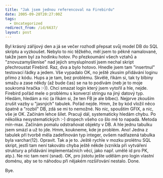 ```yaml
---
title: "Jak jsem jednou referencoval na Firebirdu"
date: 2005-09-28T20:27:00Z
tags:
  - Uncategorized
redirect_from: /id/6637/
layout: post
---
```

Byl krásný zářijový den a já se večer rozhodl přepsat svůj model DB do SQL skriptu a vyzkoušet. Nebylo to nic těžkého, měl jsem to pěkně namalované, takže jsem byl za hodinku hotov. Po přezkoumání všech vztahů a "znovuzamyšleníse" nad jejich smysluplností jsem nechal skript přechroustat Firebird. Raz, dva a bylo hotovo. Hnedle jsem tam "insertnul" testovací řádky a jedem. Vše vypadalo OK, no ještě zkusím přidávání loginu přímo z kódu. Hups a je tam, bez problému. Skvělé, říkám si, tak ty blbiny smažu a zase někdy (až bude čas) se na to podívám (neb je to moje soukromá hračka :-)). Chci smazat login který jsem vytořil a hle, nejde. Firebird pořád mele o problému s konverzí stringu na jiný datový typ. Hledám, hledám a nic (a říkám si, že ten FB je ale blbec). Nejprve zkouším zrušit vazby u "jasných" tabulek. Pořád nejde. Hmm, že by kód vložil něco špatně a "rozbil" DB, zdá se mi to nemožné. No nic, spouštím GFIX, a nic, vše je OK. Začínám lehce šílet. Pracuji dál, systematicky hledám chybu. Po několika nesystematických :-) dropech všeho co šlo mě to napadá. Metoda min-max. Začínám pomalu odstraňovat objekty v DB. A hle jednu tabulku jsem smázl a už to jde. Hmm, koukneme, kde je problém. Ano! Jedna z tabulek při tvorbě měla zadefinován typ integer, ovšem nadřazená tabulka byla varchar(12). Opravit. Tak a je to. Ještě rychle v mozku prolétnu SQL skript, jestli tam není takováto chyba ještě někde (vznikla při vytváření struktury a přidávání implementačních věcí, jako např. umělé id pro PK, atp.). Ne nic tam není (snad). OK, pro jistotu ješte udělám pro login vlastní doménu, aby se to náhodou při nějakém rozšiřování nestalo. Done.

Bye.